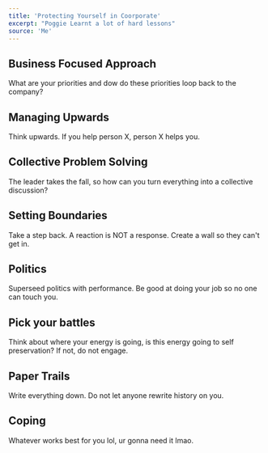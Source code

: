 ```yaml
---
title: 'Protecting Yourself in Coorporate'
excerpt: "Poggie Learnt a lot of hard lessons"
source: 'Me'
---
```


## Business Focused Approach
What are your priorities and dow do these priorities loop back to the company?

## Managing Upwards
Think upwards. If you help person X, person X helps you.

## Collective Problem Solving
The leader takes the fall, so how can you turn everything into a collective discussion?

## Setting Boundaries
Take a step back. A reaction is NOT a response. Create a wall so they can't get in.

## Politics
Superseed politics with performance. Be good at doing your job so no one can touch you.

## Pick your battles
Think about where your energy is going, is this energy going to self preservation? If not, do not engage.

## Paper Trails
Write everything down. Do not let anyone rewrite history on you.

## Coping
Whatever works best for you lol, ur gonna need it lmao.
